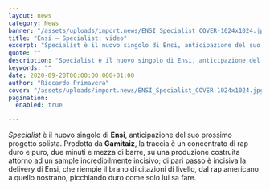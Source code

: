 ```yaml
---
layout: news
category: News
banner: "/assets/uploads/import.news/ENSI_Specialist_COVER-1024x1024.jpg"
title: "Ensi – Specialist: video"
excerpt: "Specialist è il nuovo singolo di Ensi, anticipazione del suo prossimo progetto solista. Prodotta da Gamitaiz, la traccia è un concentrato di rap duro e puro, due minuti e mezza di barre, su una produzione costruita attorno ad un sample incredibilmente incisivo; di pari passo è incisiva la delivery di Ensi, che riempie il brano [&hellip"
quote: ""
description: "Specialist è il nuovo singolo di Ensi, anticipazione del suo prossimo progetto solista. Prodotta da Gamitaiz, la traccia è un concentrato di rap duro e puro, due minuti e mezza di barre, su una produzione costruita attorno ad un sample incredibilmente incisivo; di pari passo è incisiva la delivery di Ensi, che riempie il brano [&hellip"
keywords: ""
date: 2020-09-20T00:00:00.000+01:00
author: "Riccardo Primavera"
cover: "/assets/uploads/import.news/ENSI_Specialist_COVER-1024x1024.jpg"
pagination:
  enabled: true

---
```


_Specialist_ è il nuovo singolo di **Ensi**, anticipazione del suo prossimo progetto solista. Prodotta da **Gamitaiz**, la traccia è un concentrato di rap duro e puro, due minuti e mezza di barre, su una produzione costruita attorno ad un sample incredibilmente incisivo; di pari passo è incisiva la delivery di Ensi, che riempie il brano di citazioni di livello, dal rap americano a quello nostrano, picchiando duro come solo lui sa fare.
